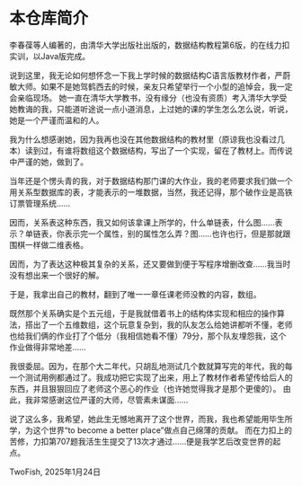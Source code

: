 # 本仓库简介

李春葆等人编著的，由清华大学出版社出版的，数据结构教程第6版，的在线力扣实训，以Java版完成。

说到这里，我无论如何想怀念一下我上学时候的数据结构C语言版教材作者，严蔚敏大师。如果不是她驾鹤西去的时候，亲友只希望举行一个小型的追悼会，我一定会亲临现场。
她一直在清华大学教书，没有缘分（也没有资质）考入清华大学受她教诲的我，只能道听途说一点小道消息，上过她的课的学生怎么怎么说，听说，她是一个严谨而温和的人。

我为什么想感谢她，因为我再也没在其他数据结构的教材里（原谅我也没看过几本）读到过，有谁将数组这个数据结构，写出了一个实现，留在了教材上。而传说中严谨的她，做到了。

当年还是个愣头青的我，对于数据结构那门课的大作业，我的老师要求我们做一个用关系型数据库的表，才能表示的一堆数据，当然，我还记得，那个破作业是高铁订票管理系统……

因而，关系表这种东西，我又如何该拿课上所学的，什么单链表，什么图……表示？单链表，你表示完一个属性，别的属性怎么弄？图……也许也行，但是那就跟围棋一样做二维表格。

因而，为了表达这种极其复杂的关系，还又要做到便于写程序增删改查……我当时没有想出来一个很好的解。

于是，我拿出自己的教材，翻到了唯一一章任课老师没教的内容，数组。

既然那个关系确实是个五元组，于是我就借着书上的结构体实现和相应的操作算法，搭出了一个五维数组，这个玩意复杂到，我的队友怎么给她讲都听不懂，老师也给我们俩的作业打了个低分（我相信她看不懂）79分，那个队友埋怨我，这个作业做得非常地差……

我很委屈。因为，在那个大二年代，只胡乱地测试几个数就算写完的年代，我的每一个测试用例都通过了。我成功把它实现了出来，用上了教材作者希望传给后人的东西，并且狠狠回应了老师这个恶心的作业（也许她觉得我才是那个更傻的）。
由此，我非常感谢这位严谨的大师，尽管素未谋面……

说了这么多，我希望，她此生无憾地离开了这个世界，而我，我也希望能用毕生所学，为这个世界“to become a better place”做点自己绵薄的贡献。
而在力扣上的苦修，力扣第707题我活生生提交了13次才通过……便是我学艺后改变世界的起点。

TwoFish,
2025年1月24日
